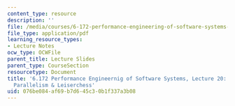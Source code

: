 ```yaml
---
content_type: resource
description: ''
file: /media/courses/6-172-performance-engineering-of-software-systems-fall-2018/076be084af69b7d645c30b1f337a3b08_MIT6_172F18_lec20.pdf
file_type: application/pdf
learning_resource_types:
- Lecture Notes
ocw_type: OCWFile
parent_title: Lecture Slides
parent_type: CourseSection
resourcetype: Document
title: '6.172 Performance Engineernig of Software Systems, Lecture 20: Speculative
  Parallelism & Leiserchess'
uid: 076be084-af69-b7d6-45c3-0b1f337a3b08
---
```

